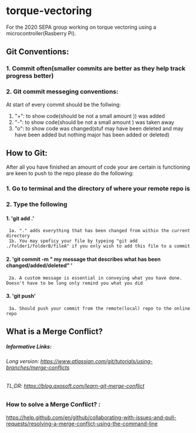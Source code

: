 # torque-vectoring
For the 2020 SEPA group working on torque vectoring using a microcontroller(Rasberry Pi).

## Git Conventions: 

### 1. Commit often(smaller commits are better as they help track progress better)

### 2. Git commit messeging conventions:
At start of every commit should be the follwing:

 1.   "+": to show code(should be not a small amount )) was added
 2.   "-": to show code(should be not a small amount ) was taken away
 3.   "o": to show code was changed(stuf may have been deleted and may have been added but nothing major has been added or deleted)

## How to Git:

After all you have finished  an amount of code your are certain is functioning are keen to push to the repo please do the following:
### 1. Go to terminal and the directory of where your remote repo is
### 2. Type the following
#### 1. 'git add .'  
     1a. "." adds everything that has been changed from within the current directory
     1b. You may speficy your file by typeing "git add ./folder1/folderB/fileA" if you only wish to add this file to a commit
#### 2. 'git commit -m " my message that describes what has been changed/added/deleted" ' 
     2a. A custom message is essential in conveying what you have done. Doesn't have to be long only remind you what you did
#### 3. 'git push'
     3a. Should push your commit from the remote(local) repo to the online repo
 


## What is a Merge Conflict?

##### Informative Links:
###### Long version: https://www.atlassian.com/git/tutorials/using-branches/merge-conflicts
###### TL;DR: https://blog.axosoft.com/learn-git-merge-conflict


### How to solve a Merge Conflict? : 
https://help.github.com/en/github/collaborating-with-issues-and-pull-requests/resolving-a-merge-conflict-using-the-command-line
